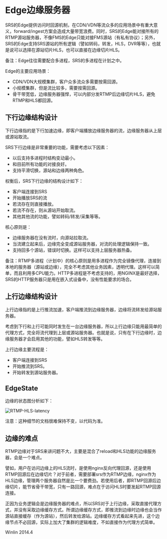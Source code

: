 # Edge边缘服务器

SRS的Edge提供访问时回源机制，在CDN/VDN等流众多的应用场景中有重大意义，forward/ingest方案会造成大量带宽浪费。同时，SRS的Edge能对接所有的RTMP源站服务器，不像FMS的Edge只能对接FMS源站（有私有协议）；另外，SRS的Edge支持SRS源站的所有逻辑（譬如转码，转发，HLS，DVR等等），也就是说可以选择在源站切片HLS，也可以直接在边缘切片HLS。

备注：Edge往往需要配合多进程，SRS的多进程在计划之中。

Edge的主要应用场景：
* CDN/VDN大规模集群，客户众多流众多需要按需回源。
* 小规模集群，但是流比较多，需要按需回源。
* 骨干带宽低，边缘服务器强悍，可以内部分发RTMP后边缘切片HLS，避免RTMP和HLS都回源。

## 下行边缘结构设计

下行边缘指的是下行加速边缘，即客户端播放边缘服务器的流，边缘服务器从上层或源站取流。

SRS下行边缘是非常重要的功能，需要考虑以下因素：
* 以后支持多进程时结构变动最小。
* 和目前所有功能的对接良好。
* 支持平滑切换，源站和边缘两种角色。

权衡后，SRS下行边缘的结构设计如下：
* 客户端连接到SRS
* 开始播放SRS的流
* 若流存在则直接播放。
* 若流不存在，则从源站开始取流。
* 其他其他流的功能，譬如转码/转发/采集等等。

核心原则是：
* 边缘服务器在没有流时，向源站拉取流。
* 当流建立起来后，边缘完全变成源站服务器，对流的处理逻辑保持一致。
* 支持回多个源站，错误时切换。这样可以支持上层服务器热备。

备注：RTMP多进程（计划中）的核心原则是用多进程作为完全镜像代理，连接到本地的服务器（源站或边缘），完全不考虑其他业务因素，透明代理。这样可以简单，而且利用多CPU能力。HTTP多进程是不考虑支持的，用NGINX是最好选择，SRS的HTTP服务器只是用在嵌入式设备中，没有性能要求的场合。

## 上行边缘结构设计

上行边缘指的是上行推流加速，客户端推流到边缘服务器，边缘将流转发给源站服务器。

考虑到下行和上行可能同时发生在一台边缘服务器，所以上行边缘只能用最简单的代理方式，完全将流代理到上层或源站服务器。也就是说，只有在下行边缘时，边缘服务器才会启用其他的功能，譬如HLS转发等等。

上行边缘主要流程是：
* 客户端连接到SRS
* 开始推流到SRS。
* 开始转发到源站服务器。

## EdgeState

边缘的状态图分析如下：

![RTMP-HLS-latency](http://winlinvip.github.io/srs.release/wiki/images/edge-state.jpg)

注意：这种细节的文档很难保持不变，以代码为准。

## 边缘的难点

RTMP边缘对于SRS来讲问题不大，主要是混合了reload和HLS功能的边缘服务器，会是一个难点。

譬如，用户在访问边缘上的HLS流时，是使用nginx反向代理回源，还是使用RTMP回源后在边缘切片？对于前者，需要部署srs作为RTMP边缘，nginx作为HLS边缘，管理两个服务器自然是比一个要费劲。若使用后者，即RTMP回源后边缘切片，能节省骨干带宽，只有一路回源，难点在于访问HLS时要发起RTMP回源连接。

正因为业务逻辑会是边缘服务器的难点，所以SRS对于上行边缘，采取直接代理方式，并没有采取边缘缓存方式。所谓边缘缓存方式，即推流到边缘时边缘也会当作源站直接缓存（作为源站），然后转发给源站。边缘缓存方式看起来先进，这个边缘节点不必回源，实际上加大了集群的逻辑难度，不如直接作为代理方式简单。

Winlin 2014.4